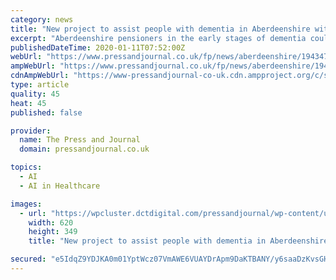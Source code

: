 ```yaml
---
category: news
title: "New project to assist people with dementia in Aberdeenshire with artificial intelligence technology"
excerpt: "Aberdeenshire pensioners in the early stages of dementia could soon be assisted by new artificial intelligence technology ... day-to-day activities. The therapy team hopes that introducing ..."
publishedDateTime: 2020-01-11T07:52:00Z
webUrl: "https://www.pressandjournal.co.uk/fp/news/aberdeenshire/1943471/new-project-to-assist-people-with-dementia-in-aberdeenshire-with-artificial-intelligence-technology/"
ampWebUrl: "https://www.pressandjournal.co.uk/fp/news/aberdeenshire/1943471/new-project-to-assist-people-with-dementia-in-aberdeenshire-with-artificial-intelligence-technology/amp/"
cdnAmpWebUrl: "https://www-pressandjournal-co-uk.cdn.ampproject.org/c/s/www.pressandjournal.co.uk/fp/news/aberdeenshire/1943471/new-project-to-assist-people-with-dementia-in-aberdeenshire-with-artificial-intelligence-technology/amp/"
type: article
quality: 45
heat: 45
published: false

provider:
  name: The Press and Journal
  domain: pressandjournal.co.uk

topics:
  - AI
  - AI in Healthcare

images:
  - url: "https://wpcluster.dctdigital.com/pressandjournal/wp-content/uploads/sites/2/2016/11/P-9ecf8480-b7d1-4c00-89c5-f75c1879f2d7-620x349.jpg"
    width: 620
    height: 349
    title: "New project to assist people with dementia in Aberdeenshire with artificial intelligence technology"

secured: "e5IdqZ9YDJKA0m01YptWcz07VmAWE6VUAYDrApm9DaKTBANY/y6saaDzKvsGH68eiJhjeB7b7vIIV3QNk411WvvhH/20q0PwHzEHIRMZZZQyDsU2GTvA7e+hOPF1ygqF7egCTuXIEEvq69KJCc/9CLwlpVTpbCaXznQYMt1K0nfyyNu0c3OnGqp8K2su0a1BsAk8XZFp5yY1RHfC3Okr5Y6vvlm9Nrc30U+U5ZCdlJWjeafOohrHPejLoxlS4Ea+kADi7UGfIWexzF/7cYLSCPvRLM3j8NvpX8wxPfA/GqjYa40mqs+/wYzLJkRR4kst;VM9+dsByUuScMIAigxmnCw=="
---
```


